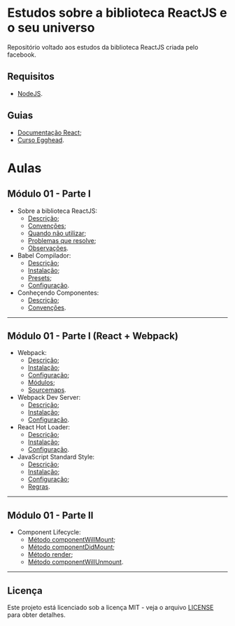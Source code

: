 # Estudos sobre a biblioteca ReactJS e o seu universo

Repositório voltado aos estudos da biblioteca ReactJS criada pelo facebook.

## Requisitos

* [NodeJS](https://nodejs.org/en).

## Guias

* [Documentação React](https://reactjs.org/docs);
* [Curso Egghead](https://egghead.io/courses/the-beginner-s-guide-to-reactjs).

# Aulas

## Módulo 01 - Parte I

* Sobre a biblioteca ReactJS:
  * [Descrição](lessons/m01/sobre-biblioteca-reactjs.md#descrição);
  * [Convenções](lessons/m01/sobre-biblioteca-reactjs.md#convenções);
  * [Quando não utilizar](lessons/m01/sobre-biblioteca-reactjs.md#quando-não-utilizar);
  * [Problemas que resolve](lessons/m01/sobre-biblioteca-reactjs.md#problemas-que-resolve);
  * [Observações](lessons/m01/sobre-biblioteca-reactjs.md#observações).
* Babel Compilador:
  * [Descrição](lessons/m01/babel-compilador.md#descrição);
  * [Instalação](lessons/m01/babel-compilador.md#instalação);
  * [Presets](lessons/m01/babel-compilador.md#presets);
  * [Configuração](lessons/m01/babel-compilador.md#configuração).
* Conheçendo Componentes:
  * [Descrição](lessons/m01/conhecendo-componentes.md#descrição);
  * [Convenções](lessons/m01/conhecendo-componentes.md#convenções).

---

## Módulo 01 - Parte I (React + Webpack)

* Webpack:
  * [Descrição](lessons/m01/webpack.md#descrição);
  * [Instalação](lessons/m01/webpack.md#instalação);
  * [Configuração](lessons/m01/webpack.md#configuração);
  * [Módulos](lessons/m01/webpack.md#módulos);
  * [Sourcemaps](lessons/m01/webpack.md#sourcemaps).
* Webpack Dev Server:
  * [Descrição](lessons/m01/webpack-dev-server.md#descrição);
  * [Instalação](lessons/m01/webpack-dev-server.md#instalação);
  * [Configuração](lessons/m01/webpack-dev-server.md#configuração).
* React Hot Loader:
  * [Descrição](lessons/m01/react-hot-loader.md#descrição);
  * [Instalação](lessons/m01/react-hot-loader.md#instalação);
  * [Configuração](lessons/m01/react-hot-loader.md#configuração).
* JavaScript Standard Style:
  * [Descrição](lessons/m01/javascript-standard-style.md#descrição);
  * [Instalação](lessons/m01/javascript-standard-style.md#instalação);
  * [Configuração](lessons/m01/javascript-standard-style.md#configuração);
  * [Regras](lessons/m01/javascript-standard-style.md#regras).

---

## Módulo 01 - Parte II

* Component Lifecycle:
  * [Método componentWillMount](lessons/m01/lifecycle.md#componentwillmount);
  * [Método componentDidMount](lessons/m01/lifecycle.md#componentdidmount);
  * [Método render](lessons/m01/lifecycle.md#render);
  * [Método componentWillUnmount](lessons/m01/lifecycle.md#componentwillunmount).

---

## Licença

Este projeto está licenciado sob a licença MIT - veja o arquivo [LICENSE](LICENSE) para obter detalhes.
